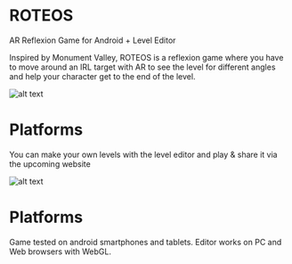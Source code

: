 # ROTEOS
AR Reflexion Game for Android + Level Editor

Inspired by Monument Valley, ROTEOS is a reflexion game where you have to move around an IRL target with AR to see the level for different angles and help your character get to the end of the level.

![alt text](http://commingsoon.png)

# Platforms
You can make your own levels with the level editor and play & share it via the upcoming website

![alt text](http://commingsoon.png)

# Platforms

Game tested on android smartphones and tablets.
Editor works on PC and Web browsers with WebGL.
